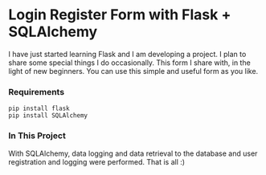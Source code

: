 
# Login Register Form with Flask + SQLAlchemy


I have just started learning Flask and I am developing a project. I plan to share some special things I do occasionally. This form I share with, in the light of new beginners. You can use this simple and useful form as you like.

### Requirements

    pip install flask
    pip install SQLAlchemy


### In This Project

With SQLAlchemy, data logging and data retrieval to the database and user registration and logging were performed. That is all :)
